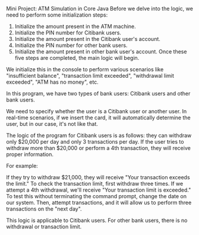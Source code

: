 Mini Project: ATM Simulation in Core Java
Before we delve into the logic, we need to perform some initialization steps:

1. Initialize the amount present in the ATM machine.
2. Initialize the PIN number for Citibank users.
3. Initialize the amount present in the Citibank user's account.
4. Initialize the PIN number for other bank users.
5. Initialize the amount present in other bank user's account.
Once these five steps are completed, the main logic will begin.

We initialize this in the console to perform various scenarios like "insufficient balance", "transaction limit exceeded", "withdrawal limit exceeded", "ATM has no money", etc.

In this program, we have two types of bank users: Citibank users and other bank users.

We need to specify whether the user is a Citibank user or another user. In real-time scenarios, if we insert the card, it will automatically determine the user, but in our case, it's not like that.

The logic of the program for Citibank users is as follows: they can withdraw only $20,000 per day and only 3 transactions per day. If the user tries to withdraw more than $20,000 or perform a 4th transaction, they will receive proper information.

For example:

If they try to withdraw $21,000, they will receive "Your transaction exceeds the limit."
To check the transaction limit, first withdraw three times. If we attempt a 4th withdrawal, we'll receive "Your transaction limit is exceeded." To test this without terminating the command prompt, change the date on our system. Then, attempt transactions, and it will allow us to perform three transactions on the "next day".

This logic is applicable to Citibank users. For other bank users, there is no withdrawal or transaction limit.
